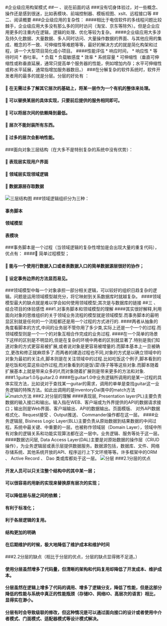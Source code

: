 #企业级应用构架模式
##一 、说在前面的话
###没有切身体验过，对一些概念、操作还是感到很迷，比如表模块、前端控制器、模板视图、xslt、远程接口等
##二、阅读概要
###企业级应用的复杂性：
####相比于电信软件的多线程问题比较棘手，企业级应用大多没有那么多的同时访问（淘宝、京东等除外）。但是企业应用更多的注重内在逻辑，逻辑的处理、优化等较为复杂。
####企业级应用大多涉及持久化数据、大量数据、多人同时访问、大量操作数据的界面、与其他应用的集成、概念的不一致、可伸缩性等难题等等，最好的解决方式的就是简化构架和过程，讲一个大型项目简化成小项目。
####性能评估 * 响应时间， * 响应性 * 等待时间 * 吞吐率。 * 负载 * 负载敏感度 * 效率 * 系统容量 * 可伸缩性（垂直可伸缩性或称垂直延展，通常只提高单个服务器的性能，例如增加内存；水平可伸缩性或称水平延展，通常指增加服务器数目。） 
###在分解复杂的软件系统时，软件开发者用的最多的就是分层。分层的好处有 ：
####  	在无需过多了解其它层次的基础上，将某一层作为一个有机的整体来处理。
####  	可以替换某层的具体实现，只要前后提供的服务相同即可。
####  	可以将层次间的依赖降到最低。
####  	层次不能封装所有东西。
####  	过多的层次会影响性能。
###面向对象三层结构（在大多不是特别复杂的系统中没有优势）：
####  	表现层实现用户界面
####  	领域层实现领域逻辑
####  	数据源层存取数据
![三层结构图 ](http://a2.qpic.cn/psb?/V140v9zx2DMuhD/TUuJ51lueZZHfsrVCVo1DRsyGVPH2HGjVbgM1mO15uk!/b/dHIBAAAAAAAA&bo=gATpAAAAAAADAEg!&rf=viewer_4)
###领域逻辑组织分为三种：
####    事务脚本
####    领域模型
####    表模块
###事务脚本是一个过程（当领域逻辑的复杂性增加是会出现大量的重复代码），优点有：
####	  简单过程模型；
####  	能与一个使用行数据入口或者表数据入口的简单数据源层很好的协作；
####  	设定事务边界的方法显而易见。
###领域模型中每一个对象承担一部分相关逻辑，可以较好的组织日趋复杂的逻辑。问题是运用领域模型越充分，将它映射到关系数据库时就越复杂。
####领域模型最大的缺点就是难以学会如何使用领域模型;其次是与数据库的链接
##三  、结合项目的体验感悟
###1.对事务脚本和领域模型的理解
####其实很好解释,利用面向对象的思维组织的关于领域业务流程的模型就是领域模型.而事务脚本的最明显区别就是任何的一个流程都还是用一个过程的方式进行的.
####两者从抽象的角度看脚本的方式,中间的业务层不管你用了多少类,实际上还是一个一个的过程.而领域模型则是一个一个的对象互相合作完成的业务过程.
####在一个简单的场景下这样的区别是不明显的,但是在复杂的环境中两者的区别就显著了.特别是我们知道对象的方式更容易被扩展,或者说对象是更容易被增量的.而脚本基本上一旦被确立,更改和修正就麻烦多了.而两者的建造过程也不同,对象的方式是以确立领域中的对象为最初的关注点,脚本则是在关注领域中的过程.比如吃饭这个例子,脚本看到的是吃饭和吃菜这些动作过程,而对象看到的是饭\菜\筷子等等这些对象.而脚本随着扩展基本上就是带来众多的if,而对象随着扩展则是带来更多的方法和对象.
###1.1guitar1.0与guitar2.0
####在guitar1.0中业务逻辑所调用的是某一过程的具体实现方法，比如说对于查找某一guitar的需求，调用的单单是查找guitar这一业务逻辑的特殊方法。如此出调用的是inventoryDal类中的match方法
![match方法  ](http://a3.qpic.cn/psb?/V140v9zx2DMuhD/7Y3M*srB9v2XfDXnA8DUawXLz19*IqUK9cF00aUTWg0!/b/dA0BAAAAAAAA&bo=kQMMAgAAAAADALk!&rf=viewer_4)
###2.对分层的理解
####表现层, Presentation layer(PL)主要负责数据的输入接口和输出。输入指在WEB、客户端或为外界提供的API的数据请求接口；输出则是Web界面、客户端输出、API的数据输出。页面模版、 对外API数据格式化、Request接受 、Output推送、 Commander操作都在这一层。
####业务逻辑层, Bisiness Logic Layer(BLL)主要负责从原始数据到结果数据的中间过程。系统中最关键、中重要的一层。也被称作领域层（Domain Layer），领域中所有对象的逻辑关系和功能实现算法都在这一层中。业务逻辑、服务等处于这一层。
####数据访问层, Data Access Layer(DAL)主要是对原始数据的操作层（CRUD操作），为业务逻辑层或表示层提供数据服务。数据源包括，数据库、文件、网络存储系统、其他系统开放的API、程序运行上下文环境等等。许多框架中的ORM 、 Active Record 、 Dao 类或库都处于这一层。
![分层   ](http://a2.qpic.cn/psb?/V140v9zx2DMuhD/05DeO*Cp3JXFR8PBc6SmYN4e9XKdfta2wzBFnCv5a2k!/b/dG8BAAAAAAAA&bo=GgGdAQAAAAADAKI!&rf=viewer_4)
###2.1分层的优点
####    开发人员可以只关注整个结构中的其中某一层；
####    可以很容易的用新的实现来替换原有层次的实现；
####    可以降低层与层之间的依赖；
####    有利于标准化；
####    利于各层逻辑的复用。
####    结构更加的明确
####    在后期维护的时候，极大地降低了维护成本和维护时间
###2.2分层的缺点（相比于分层的优点，分层的缺点显得微不足道。）
####    使用分层虽然增多了代码量，但清晰的架构和代码复用却降低了开发成本、维护成本。
####    分层虽然在逻辑上增多了代码的调用、增多了逻辑分支，降低了性能，但是这部分降低的性能与系统中真正的性能瓶颈（存储IO、网络IO、高层次的语言）相比，显得实在渺小。
####    分层有时会导致级联的修改，但这种情况是可以通过面向接口的设计或者使用中介者模式、门面模式、适配器模式等设计模式解决。

